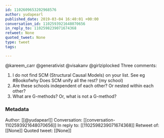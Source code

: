 ```yaml
---
id: 1102609653202968576
author: yudapearl
published_date: 2019-03-04 16:40:01 +00:00
conversation_id: 1102593921648070656
in_reply_to: 1102598239071674368
retweet: None
quoted_tweet: None
type: tweet
tags:

---
```


@kareem_carr @generativist @visakanv @girlziplocked Three comments:
1. I do not find SCM (Structural Causal Models) on your list. See eg #Bookofwhy
   Does SCM unify all the rest? (my school)
2. Are these schools independent of each other? Or nested within each other?
3. What are G-methods? Or, what is not a G-method?

### Metadata

Author: [[@yudapearl]]
Conversation: [[conversation-1102593921648070656]]
In reply to: [[1102598239071674368]]
Retweet of: [[None]]
Quoted tweet: [[None]]
